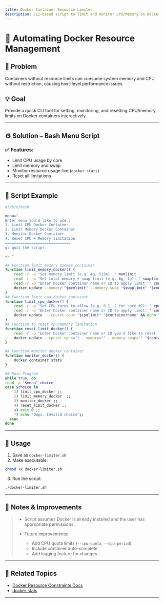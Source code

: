 ```yaml
---
title: Docker Container Resource Limiter
description: CLI-based script to limit and monitor CPU/Memory on Docker containers
---
```


# 🐳 Automating Docker Resource Management

## 🚨 Problem

Containers without resource limits can consume system memory and CPU without restriction, causing host-level performance issues.

## 💡 Goal

Provide a quick CLI tool for setting, monitoring, and resetting CPU/memory limits on Docker containers interactively.

---

## ⚙️ Solution – Bash Menu Script

### ✅ Features:
- Limit CPU usage by core
- Limit memory and swap
- Monitor resource usage live (`docker stats`)
- Reset all limitations

---

## 🧪 Script Example

```bash
#!/bin/bash

menu="
Enter menu you'd like to use :
1. Limit CPU Docker Container
2. Limit Memory Docker Container
3. Monitor Docker Container
4. Reset CPU + Memory limitation
==============================
q: quit the script

=> "

## Function limit memory docker container
function limit_memory_docker() {
    read -r -p "Set memory limit (e.g. 4g, 512m): " memlimit
    read -r -p "Set total memory + swap limit (e.g. 6g, 1g): " swaplimit
    read -r -p "Enter Docker container name or ID to apply limit: " containername
    docker update --memory "$memlimit" --memory-swap "$swaplimit" "$containername" && echo "✅ Successfully updated memory limits for container: $containername"
}
## Function limit cpu docker container
function limit_cpu_docker() {
    read -r -p "Set CPU cores to allow (e.g. 0-1, 2 for core #2): " cpulimit
    read -r -p "Enter Docker container name or ID to apply limit: " containername
    docker update  --cpuset-cpus "$cpulimit" "$containername" && echo "✅ Successfully updated CPU core assignment for container: $containername"
}
## Function to reset cpu/memory limitation
function reset_limit_docker() {
    read -r -p "Enter Docker container name or ID you'd like to reset limitation: " containername
    docker update --cpuset-cpus="" --memory="" --memory-swap="" "$containername" && echo "✅ Successfully reset CPU + Memory limitation for container: $containername"
}

## Function monitor docker container
function monitor_docker() {
    docker container stats
}

## Main Program
while true; do
read -p "$menu" choice
case $choice in
    1) limit_cpu_docker ;;
    2) limit_memory_docker  ;;
    3) monitor_docker ;;
    4) reset_limit_docker ;;
    q) exit 0 ;;
    *) echo "Oops, Invalid choice";;
  esac
done
````

---

## 🚀 Usage

1. Save as `docker-limiter.sh`
2. Make executable:

```bash
chmod +x docker-limiter.sh
```

3. Run the script:

```bash
./docker-limiter.sh
```

---

## 🧭 Notes & Improvements

> * Script assumes Docker is already installed and the user has appropriate permissions.
> * Future improvements:
>
>   * Add CPU quota limits (`--cpu-quota`, `--cpu-period`)
>   * Include container auto-complete
>   * Add logging feature for changes

---

## 📎 Related Topics

* [Docker Resource Constraints Docs](https://docs.docker.com/config/containers/resource_constraints/)
* [docker stats](https://docs.docker.com/engine/reference/commandline/stats/)

---